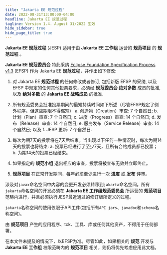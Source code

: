 ```yaml
---
title: "Jakarta EE 规范过程"
date: 2022-08-31T13:00:00-04:00
headline: Jakarta EE 规范过程
tagline: Version 1.4. August 31/2022 生效
hide_sidebar: true
hide_page_title: true
---
```


**Jakarta EE 规范过程** (JESP) 适用于由 **Jakarta EE 工作组** 运营的 **规范项目** 的 **规范过程** 。

**Jakarta EE 规范委员会** 特此采纳 [Eclipse Foundation Specification Process v1.3](https://www.eclipse.org/projects/efsp?version=1.3) (EFSP) 作为 Jakarta EE **规范过程**，并作出如下修改:

1. 对 Jakarta EE **规范过程** 的任何修改或者修订, 包括新版 EFSP 的采纳, 以及 EFSP 中规定的任何其他投票要求，必须经 **规范委员会**  **绝对多数** 成员的批准, 以及 **绝对多数** 的 **Jakarta EE 战略成员** 的批准.
2. 所有规范委员会批准投票期间的最短持续时间如下所述（尽管EFSP规定了例外程序，但这些期限不得缩短）
  a. 创造物（Creation）审查: 7 个自然日;
  b. 计划（Plan）审查:  7 个自然日;
  c. 进度（Progress）审查: 14 个自然日;
  d. 发布（Release）审查: 14 个自然日;
  e. 服务发布（Service Release）审查: 14 个自然日; 以及
  f. JESP 更新: 7 个自然日.
3. 每次为期7天的投票将在7天后结束。当出现以下任何一种情况时，每次为期14天的投票也将结束:
  a. 投票已经进行了至少7天，且所有合格成员都已投票；
  b. 为期14天的投票已经结束。

4. 如果指定的 **规范小组** 退出相应的审查，投票将被宣布无效并立即终止。
5. **规范项目** 在正常开发期间，每年必须至少进行一次 **进度** 或 **发布** 评审。

涉及对`javax`命名空间中内容的变更开发必须转移到`jakarta`命名空间。所有`jakarta`命名空间的开发必须在 **Jakarta EE 工作组规范委员会** 所运营的 **规范项目** 范畴内进行，并且必须执行JESP最近通过的修订版所定义的过程。

`jakarta`名称空间的使用仅限于API工件(包括所有`API jars`、`javadoc`和`schema`名称空间)。

由 **规范项目** 产生的应用程序、tck、工具、库或任何其他资产，不得用于任何部署。

在本文件未提及的情况下，以EFSP为准。尽管如此，如果相关的 **规范** 开发与 **Jakarta EE 工作组** 权限范畴内的 **规范项目** 相关，则仍将优先考虑应用此文档。
